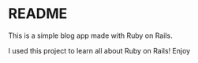 # README

This is a simple blog app made with Ruby on Rails. 

I used this project to learn all about Ruby on Rails! Enjoy